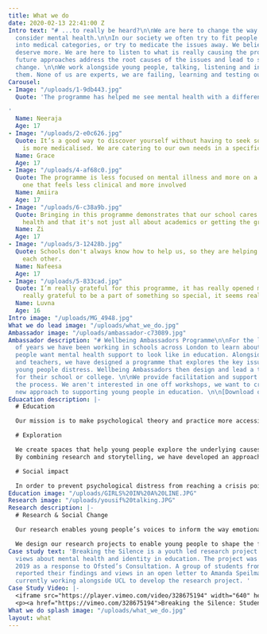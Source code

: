 ```yaml
---
title: What we do
date: 2020-02-13 22:41:00 Z
Intro text: "# ...to really be heard?\n\nWe are here to change the way young people
  consider mental health.\n\nIn our society we often try to fit people's distress
  into medical categories, or try to medicate the issues away. We believe young people
  deserve more. We are here to listen to what is really causing the problems, so that
  future approaches address the root causes of the issues and lead to sustainable
  change. \n\nWe work alongside young people, talking, listening and innovating with
  them. None of us are experts, we are failing, learning and testing our ideas together. "
Carousel:
- Image: "/uploads/1-9db443.jpg"
  Quote: 'The programme has helped me see mental health with a different perspective.

'
  Name: Neeraja
  Age: 17
- Image: "/uploads/2-e0c626.jpg"
  Quote: It’s a good way to discover yourself without having to seek something that
    is more medicalised. We are catering to our own needs in a specific school.
  Name: Grace
  Age: 17
- Image: "/uploads/4-af68c0.jpg"
  Quote: The programme is less focused on mental illness and more on a wider education,
    one that feels less clinical and more involved
  Name: Amiira
  Age: 17
- Image: "/uploads/6-c38a9b.jpg"
  Quote: Bringing in this programme demonstrates that our school cares about our mental
    health and that it's not just all about academics or getting the grades.
  Name: Zi
  Age: 17
- Image: "/uploads/3-12428b.jpg"
  Quote: Schools don't always know how to help us, so they are helping us to help
    each other.
  Name: Nafeesa
  Age: 17
- Image: "/uploads/5-833cad.jpg"
  Quote: I’m really grateful for this programme, it has really opened my eyes. I feel
    really grateful to be a part of something so special, it seems really significant.
  Name: Luvna
  Age: 16
Intro image: "/uploads/MG_4948.jpg"
What we do lead image: "/uploads/what_we_do.jpg"
Ambassador image: "/uploads/ambassador-c73089.jpg"
Ambassador description: "# Wellbeing Ambassadors Programme\n\nFor the last couple
  of years we have been working in schools across London to learn about what young
  people want mental health support to look like in education. Alongside students
  and teachers, we have designed a programme that explores the key issues causing
  young people distress. Wellbeing Ambassadors then design and lead a targeted intervention
  for their school or college. \n\nWe provide facilitation and support throughout
  the process. We aren't interested in one off workshops, we want to create a completely
  new approach to supporting young people in education. \n\n[Download our curriculum](/uploads/States%20ofMind%20Ambassadors%20Training%20Programme.pdf)"
Eduacation description: |-
  # Education

  Our mission is to make psychological theory and practice more accessible for young people, so that they can benefit from the rich insights that psychology can bring to our understanding of ourselves and others.**Explore the human mind, behaviour and emotions in a series of seminars that draw on a range of psychological models.** **Develop a shared understanding of how our personal histories of life shape our mind, personality and self-perception, through a group learning model.**[Book programme](/)

  # Exploration

  We create spaces that help young people explore the underlying causes of emotional distress. We are curious about what lies behind the surface of problems and by exploring the complexity of issues, we work with young people to find solutions that can really work.**Our research underpins our work and we use it to provide clarity, direction and purpose.
  By combining research and storytelling, we have developed an approach that is built from a meaningful search for better ways of helping people.** **We embrace complexity and dedicate our work to revealing what’s really contributing to problems, so that we can create meaningful and sustainable solutions.**

  # Social impact

  In order to prevent psychological distress from reaching a crisis point, systems must evolve to listen more closely to the voices and needs of young people at an earlier stage.**By embedding our model within education, we aim to develop more effective methods for the education system to support young people's mental health, throughout their academic life and beyond.** **We combine education with social action for meaningful and sustainable change. Using a social enterprise model, our programme supports young people to lead their own projects and initiatives, so they can take their learning and insights forward to a wider audience.**
Education image: "/uploads/GIRLS%20IN%20A%20LINE.JPG"
Research image: "/uploads/yousif%20talking.JPG"
Research description: |-
  # Research & Social Change

  Our research enables young people’s voices to inform the way emotional and mental wellbeing is supported in society. We work with young people to find what’s causing the problems and what they believe will work better.

  We design our research projects to enable young people to shape the future and inspire new ways of thinking.
Case study text: 'Breaking the Silence is a youth led research project exploring students
  views about mental health and identity in education. The project was launched in
  2019 as a response to Ofsted’s Consultation. A group of students from London colleges
  reported their findings and views in an open letter to Amanda Speilman.  We are
  currently working alongside UCL to develop the research project. '
Case Study Video: |-
  <iframe src="https://player.vimeo.com/video/328675194" width="640" height="360" frameborder="0" allow="autoplay; fullscreen" allowfullscreen></iframe>
  <p><a href="https://vimeo.com/328675194">Breaking the Silence: Students respond to Ofsted Consultation</a> from <a href="https://vimeo.com/user62929828">Bea Herbert</a> on <a href="https://vimeo.com">Vimeo</a>.</p>
What we do splash image: "/uploads/what_we_do.jpg"
layout: what
---
```


